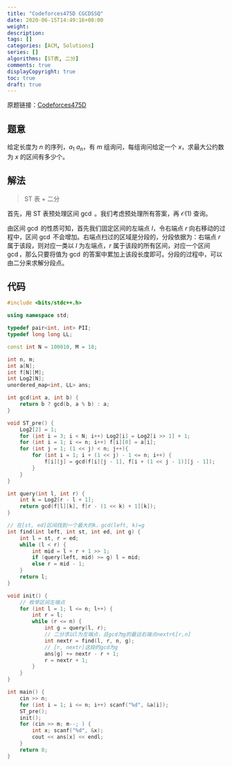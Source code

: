 ```yaml
---
title: "Codeforces475D CGCDSSQ"
date: 2020-06-15T14:49:16+08:00
weight: 
description:
tags: []
categories: [ACM, Solutions]
series: []
algorithms: [ST表, 二分]
comments: true
displayCopyright: true
toc: true
draft: true
---
```


原题链接：[Codeforces475D](https://codeforces.com/problemset/problem/475/D)

<!--more-->

## 题意

给定长度为 $n$ 的序列，$a_1\text{~}a_n$，有 $m$ 组询问，每组询问给定一个 $x$，求最大公约数为 $x$ 的区间有多少个。

## 解法

> ST 表 + 二分

首先，用 ST 表预处理区间 $\gcd$ 。我们考虑预处理所有答案，再 $\mathcal{O}(1)$ 查询。

由区间 $\gcd$ 的性质可知，首先我们固定区间的左端点 $l$，令右端点 $r$ 向右移动的过程中，区间 $\gcd$ 不会增加。右端点扫过的区域是分段的，分段依据为：右端点 $r$ 属于该段，则对应一类以 $l$ 为左端点，$r$ 属于该段的所有区间，对应一个区间 $\gcd$，那么只要将值为 $\gcd$ 的答案中累加上该段长度即可。分段的过程中，可以由二分来求解分段点。

## 代码

```cpp
#include <bits/stdc++.h>

using namespace std;

typedef pair<int, int> PII;
typedef long long LL;

const int N = 100010, M = 18;

int n, m;
int a[N];
int f[N][M];
int Log2[N];
unordered_map<int, LL> ans;

int gcd(int a, int b) {
    return b ? gcd(b, a % b) : a;
}

void ST_pre() {
    Log2[2] = 1;
    for (int i = 3; i < N; i++) Log2[i] = Log2[i >> 1] + 1;
    for (int i = 1; i <= n; i++) f[i][0] = a[i];
    for (int j = 1; (1 << j) < n; j++){
    	for (int i = 1; i + (1 << j) - 1 <= n; i++) {
       		f[i][j] = gcd(f[i][j - 1], f[i + (1 << j - 1)][j - 1]);
    	}
   	}
}

int query(int l, int r) {
    int k = Log2[r - l + 1];
    return gcd(f[l][k], f[r - (1 << k) + 1][k]);
}

// 在[st, ed]区间找到一个最大的k，gcd(left, k)=g
int find(int left, int st, int ed, int g) {
    int l = st, r = ed;
    while (l < r) {
        int mid = l + r + 1 >> 1;
        if (query(left, mid) >= g) l = mid;
        else r = mid - 1;
    }
    return l;
}

void init() {
    // 枚举区间左端点
    for (int l = 1; l <= n; l++) {
        int r = l;
        while (r <= n) {
            int g = query(l, r);
            // 二分求以l为左端点，且gcd为g的最远右端点nextr∈[r,n]
            int nextr = find(l, r, n, g);
            // [r, nextr]这段的gcd为g
            ans[g] += nextr - r + 1;            
            r = nextr + 1;
        }
    }
}

int main() {
    cin >> n;
    for (int i = 1; i <= n; i++) scanf("%d", &a[i]);
    ST_pre();
    init();
    for (cin >> m; m--; ) {
        int x; scanf("%d", &x);
        cout << ans[x] << endl;
    }
    return 0;
}
```

